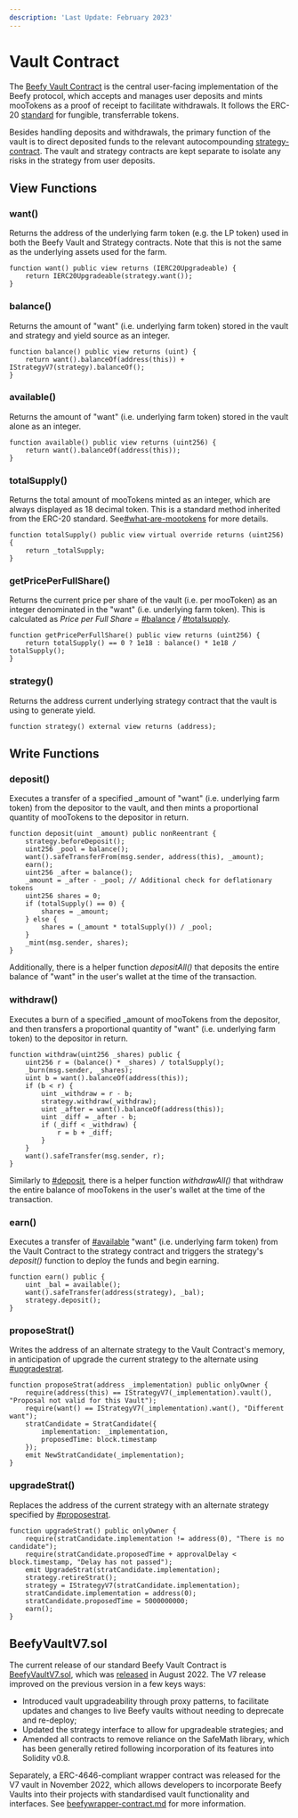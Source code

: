 ```yaml
---
description: 'Last Update: February 2023'
---
```


# Vault Contract

The [Beefy Vault Contract](https://github.com/beefyfinance/beefy-contracts/blob/master/contracts/BIFI/vaults/BeefyVaultV7.sol) is the central user-facing implementation of the Beefy protocol, which accepts and manages user deposits and mints mooTokens as a proof of receipt to facilitate withdrawals. It follows the ERC-20 [standard](https://eips.ethereum.org/EIPS/eip-20) for fungible, transferrable tokens.

Besides handling deposits and withdrawals, the primary function of the vault is to direct deposited funds to the relevant autocompounding [strategy-contract](strategy-contract/ "mention"). The vault and strategy contracts are kept separate to isolate any risks in the strategy from user deposits.

## View Functions

### want()

Returns the address of the underlying farm token (e.g. the LP token) used in both the Beefy Vault and Strategy contracts. Note that this is not the same as the underlying assets used for the farm.

```solidity
function want() public view returns (IERC20Upgradeable) {
    return IERC20Upgradeable(strategy.want());
}
```

### balance()

Returns the amount of "want" (i.e. underlying farm token) stored in the vault and strategy and yield source as an integer.

```solidity
function balance() public view returns (uint) {
    return want().balanceOf(address(this)) + IStrategyV7(strategy).balanceOf();
}
```

### available()

Returns the amount of "want" (i.e. underlying farm token) stored in the vault alone as an integer.

```solidity
function available() public view returns (uint256) {
    return want().balanceOf(address(this));
}
```

### totalSupply()

Returns the total amount of mooTokens minted as an integer, which are always displayed as 18 decimal token. This is a standard method inherited from the ERC-20 standard. See[#what-are-mootokens](../products/vaults.md#what-are-mootokens "mention") for more details.

```solidity
function totalSupply() public view virtual override returns (uint256) {
    return _totalSupply;
}
```

### getPricePerFullShare()

Returns the current price per share of the vault (i.e. per mooToken) as an integer denominated in the "want" (i.e. underlying farm token). This is calculated as _Price per Full Share =_ [#balance](beefy-vault-v6.md#balance "mention") _/_ [#totalsupply](beefy-vault-v6.md#totalsupply "mention").

```solidity
function getPricePerFullShare() public view returns (uint256) {
    return totalSupply() == 0 ? 1e18 : balance() * 1e18 / totalSupply();
}
```

### strategy()

Returns the address current underlying strategy contract that the vault is using to generate yield.

```solidity
function strategy() external view returns (address);
```

## Write Functions

### deposit()

Executes a transfer of a specified \_amount of "want" (i.e. underlying farm token) from the depositor to the vault, and then mints a proportional quantity of mooTokens to the depositor in return.

```solidity
function deposit(uint _amount) public nonReentrant {
    strategy.beforeDeposit();
    uint256 _pool = balance();
    want().safeTransferFrom(msg.sender, address(this), _amount);
    earn();
    uint256 _after = balance();
    _amount = _after - _pool; // Additional check for deflationary tokens
    uint256 shares = 0;
    if (totalSupply() == 0) {
        shares = _amount;
    } else {
        shares = (_amount * totalSupply()) / _pool;
    }
    _mint(msg.sender, shares);
}
```

Additionally, there is a helper function _depositAll()_ that deposits the entire balance of "want" in the user's wallet at the time of the transaction.

### withdraw()

Executes a burn of a specified \_amount of mooTokens from the depositor, and then transfers a proportional quantity of "want" (i.e. underlying farm token) to the depositor in return.

```solidity
function withdraw(uint256 _shares) public {
    uint256 r = (balance() * _shares) / totalSupply();
    _burn(msg.sender, _shares);
    uint b = want().balanceOf(address(this));
    if (b < r) {
        uint _withdraw = r - b;
        strategy.withdraw(_withdraw);
        uint _after = want().balanceOf(address(this));
        uint _diff = _after - b;
        if (_diff < _withdraw) {
            r = b + _diff;
        }
    }
    want().safeTransfer(msg.sender, r);
}
```

Similarly to [#deposit](beefy-vault-v6.md#deposit "mention")_,_ there is a helper function _withdrawAll()_ that withdraw the entire balance of mooTokens in the user's wallet at the time of the transaction.

### earn()

Executes a transfer of [#available](beefy-vault-v6.md#available "mention") "want" (i.e. underlying farm token) from the Vault Contract to the strategy contract and triggers the strategy's _deposit()_ function to deploy the funds and begin earning.

```solidity
function earn() public {
    uint _bal = available();
    want().safeTransfer(address(strategy), _bal);
    strategy.deposit();
}
```

### proposeStrat()

Writes the address of an alternate strategy to the Vault Contract's memory, in anticipation of upgrade the current strategy to the alternate using [#upgradestrat](beefy-vault-v6.md#upgradestrat "mention").

```solidity
function proposeStrat(address _implementation) public onlyOwner {
    require(address(this) == IStrategyV7(_implementation).vault(), "Proposal not valid for this Vault");
    require(want() == IStrategyV7(_implementation).want(), "Different want");
    stratCandidate = StratCandidate({
        implementation: _implementation,
        proposedTime: block.timestamp
    });
    emit NewStratCandidate(_implementation);
}
```

### upgradeStrat()

Replaces the address of the current strategy with an alternate strategy specified by [#proposestrat](beefy-vault-v6.md#proposestrat "mention").

```solidity
function upgradeStrat() public onlyOwner {
    require(stratCandidate.implementation != address(0), "There is no candidate");
    require(stratCandidate.proposedTime + approvalDelay < block.timestamp, "Delay has not passed");
    emit UpgradeStrat(stratCandidate.implementation);
    strategy.retireStrat();
    strategy = IStrategyV7(stratCandidate.implementation);
    stratCandidate.implementation = address(0);
    stratCandidate.proposedTime = 5000000000;
    earn();
}
```

## BeefyVaultV7.sol

The current release of our standard Beefy Vault Contract is [BeefyVaultV7.sol](https://github.com/beefyfinance/beefy-contracts/blob/master/contracts/BIFI/vaults/BeefyVaultV7.sol), which was [released](https://github.com/beefyfinance/beefy-contracts/pull/83) in August 2022. The V7 release improved on the previous version in a few keys ways:

* Introduced vault upgradeability through proxy patterns, to facilitate updates and changes to live Beefy vaults without needing to deprecate and re-deploy;
* Updated the strategy interface to allow for upgradeable strategies; and
* Amended all contracts to remove reliance on the SafeMath library, which has been generally retired following incorporation of its features into Solidity v0.8.

Separately, a ERC-4646-compliant wrapper contract was released for the V7 vault in November 2022, which allows developers to incorporate Beefy Vaults into their projects with standardised vault functionality and interfaces. See [beefywrapper-contract.md](other-beefy-contracts/beefywrapper-contract.md "mention") for more information.
